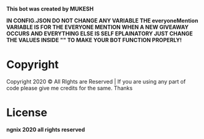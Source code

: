 **This bot was created by MUKESH**

**IN CONFIG.JSON DO NOT CHANGE ANY VARIABLE THE everyoneMention VARIABLE IS FOR THE EVERYONE MENTION WHEN A NEW GIVEAWAY OCCURS AND EVERYTHING ELSE IS SELF EPLAINATORY JUST CHANGE THE VALUES 
INSIDE "" TO MAKE YOUR BOT FUNCTION PROPERLY!**
# Copyright 
Copyright 2020 © All RIghts are Reserved | If you are using any part of code please give me credits for the same. Thanks

# License
**ngnix 2020 all rights reserved**
